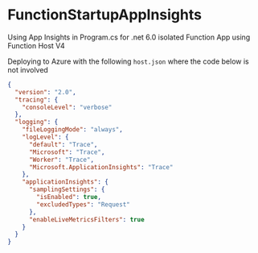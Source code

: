 # FunctionStartupAppInsights
Using App Insights in Program.cs for .net 6.0 isolated Function App using Function Host V4

Deploying to Azure with the following `host.json` where the code below is not involved

``` JSON
{
  "version": "2.0",
  "tracing": {
    "consoleLevel": "verbose"
  },
  "logging": {
    "fileLoggingMode": "always",
    "logLevel": {
      "default": "Trace",
      "Microsoft": "Trace",
      "Worker": "Trace",
      "Microsoft.ApplicationInsights": "Trace"
    },
    "applicationInsights": {
      "samplingSettings": {
        "isEnabled": true,
        "excludedTypes": "Request"
      },
      "enableLiveMetricsFilters": true
    }
  }
}
```
